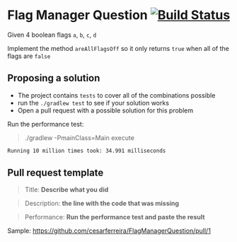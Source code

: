 # Flag Manager Question [![Build Status](https://travis-ci.org/cesarferreira/FlagManagerQuestion.svg?branch=master)](https://travis-ci.org/cesarferreira/FlagManagerQuestion)

Given 4 boolean flags `a`, `b`, `c`, `d`

Implement the method `areAllFlagsOff` so it only returns `true` when all of the flags are `false`

## Proposing a solution

- The project contains `tests` to cover all of the combinations possible
- run the `./gradlew test` to see if your solution works
- Open a pull request with a possible solution for this problem

Run the performance test:
 > ./gradlew -PmainClass=Main execute

 ```bash
 Running 10 million times took: 34.991 milliseconds
 ```


## Pull request template

 > Title: **Describe what you did**

 > Description: **the line with the code that was missing**

 > Performance: **Run the performance test and paste the result**

Sample: https://github.com/cesarferreira/FlagManagerQuestion/pull/1

